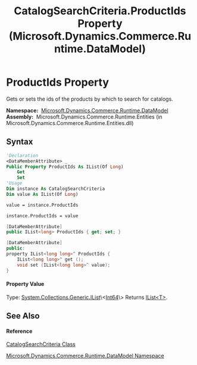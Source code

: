 ﻿---
title: CatalogSearchCriteria.ProductIds Property  (Microsoft.Dynamics.Commerce.Runtime.DataModel)
TOCTitle: ProductIds Property
ms:assetid: P:Microsoft.Dynamics.Commerce.Runtime.DataModel.CatalogSearchCriteria.ProductIds
ms:mtpsurl: https://technet.microsoft.com/en-us/library/microsoft.dynamics.commerce.runtime.datamodel.catalogsearchcriteria.productids(v=AX.60)
ms:contentKeyID: 62210321
ms.date: 05/18/2015
mtps_version: v=AX.60
f1_keywords:
- Microsoft.Dynamics.Commerce.Runtime.DataModel.CatalogSearchCriteria.ProductIds
dev_langs:
- CSharp
- C++
- VB
---

# ProductIds Property

Gets or sets the ids of the products by which to search for catalogs.

**Namespace:**  [Microsoft.Dynamics.Commerce.Runtime.DataModel](microsoft-dynamics-commerce-runtime-datamodel-namespace.md)  
**Assembly:**  Microsoft.Dynamics.Commerce.Runtime.Entities (in Microsoft.Dynamics.Commerce.Runtime.Entities.dll)

## Syntax

``` vb
'Declaration
<DataMemberAttribute> _
Public Property ProductIds As IList(Of Long)
    Get
    Set
'Usage
Dim instance As CatalogSearchCriteria
Dim value As IList(Of Long)

value = instance.ProductIds

instance.ProductIds = value
```

``` csharp
[DataMemberAttribute]
public IList<long> ProductIds { get; set; }
```

``` c++
[DataMemberAttribute]
public:
property IList<long long>^ ProductIds {
    IList<long long>^ get ();
    void set (IList<long long>^ value);
}
```

#### Property Value

Type: [System.Collections.Generic.IList](https://technet.microsoft.com/en-us/library/5y536ey6\(v=ax.60\))\<[Int64](https://technet.microsoft.com/en-us/library/6yy583ek\(v=ax.60\))\>  
Returns [IList\<T\>](https://technet.microsoft.com/en-us/library/5y536ey6\(v=ax.60\)).  

## See Also

#### Reference

[CatalogSearchCriteria Class](catalogsearchcriteria-class-microsoft-dynamics-commerce-runtime-datamodel.md)

[Microsoft.Dynamics.Commerce.Runtime.DataModel Namespace](microsoft-dynamics-commerce-runtime-datamodel-namespace.md)

